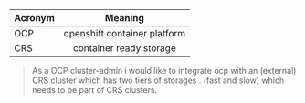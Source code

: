 | Acronym        | Meaning      | 
| ------------- |:-------------:| 
| OCP      | openshift container platform |
| CRS      | container ready storage |


> As a OCP cluster-admin i would like to integrate ocp with an (external) CRS cluster which has two tiers of storages . (fast and slow) which needs to be part of CRS clusters.
